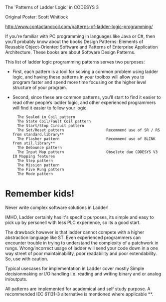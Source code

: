 The 'Patterns of Ladder Logic' in CODESYS 3

Original Poster: Scott Whitlock

http://www.contactandcoil.com/patterns-of-ladder-logic-programming/

If you’re familiar with PC programming in languages like Java or C#, then you’ll probably know about the books Design Patterns: Elements of Reusable Object-Oriented Software and Patterns of Enterprise Application Architecture. These books are about Software Design Patterns.

This list of ladder logic programming patterns serves two purposes: 

* First, each pattern is a tool for solving a common problem using ladder logic, and having these patterns in your toolbox will allow you to program faster and spend more time focusing on the higher level structure of your program. 

* Second, since these are common patterns, you’ll start to find it easier to read other people’s ladder logic, and other experienced programmers will find it easier to follow your logic.

        The Sealed in Coil pattern              
        The State Coil/Fault Coil pattern               
        The Start/Stop Circuit pattern                          
        The Set/Reset pattern                   Recommend use of SR / RS from standard.library**
        The Flasher pattern                     Recommend use of BLINK from util.library**
        The Debounce pattern
        The Input Map pattern                   Obselete due CODESYS V3 IO Mapping features
        The Step pattern
        The Mission pattern
        The Five Rung pattern
        The Mode pattern


# Remember kids!
Never write complex software solutions in Ladder!

IMHO, Ladder certainly has it's specific purposes, its simple and easy to pick up by personell with less PLC experience, so its a good start.

The drawback however is that ladder cannot compete with a higher abstraction language like ST. Even experienced programmers can encounter trouble in trying to understand the complexity of a patchwork in rungs. Wrong/incorrect usage of ladder will send your code down in a one way street of poor maintainability, poor readability and poor extendability. So, use with caution.

Typical usecases for implementation in Ladder cover mostly Simple decisionmaking or I/O handling i.e. reading and writing binary and or analog in/outputs. 

All patterns are implemented for academical and self study purpose. 
A recommended IEC 61131-3 alternative is mentioned where applicable **.
